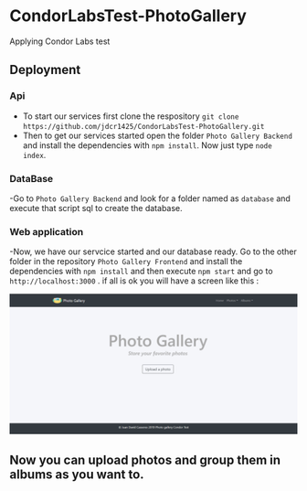 # CondorLabsTest-PhotoGallery
Applying Condor Labs test


## Deployment

### Api
- To start our services first clone the respository `git clone https://github.com/jdcr1425/CondorLabsTest-PhotoGallery.git`
- Then to get our services started open the folder `Photo Gallery Backend` and install the dependencies with `npm install`. Now just type 
`node index`.

### DataBase

-Go to `Photo Gallery Backend` and look for a folder named as `database` and execute that script sql to create the database.

### Web application
-Now, we have our servcice started and our database ready. Go to the other folder in the repository `Photo Gallery Frontend` and install the dependencies with `npm install` and then execute `npm start` and go to `http://localhost:3000` . if all is ok you will have a screen like this :

![Screenshot](screenshot.PNG)


## Now you can upload photos and group them in albums as you want to.

